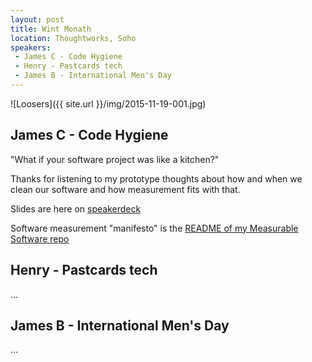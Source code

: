 ```yaml
---
layout: post
title: Wint Monath
location: Thoughtworks, Soho
speakers:
 - James C - Code Hygiene
 - Henry - Pastcards tech
 - James B - International Men's Day
---
```


![Loosers]({{ site.url }}/img/2015-11-19-001.jpg)

## James C - Code Hygiene

"What if your software project was like a kitchen?"

Thanks for listening to my prototype thoughts about how and when we clean our
software and how measurement fits with that.

Slides are here on [speakerdeck](https://speakerdeck.com/jamescooke/code-hygiene)

Software measurement "manifesto" is the [README of my Measurable Software repo](https://github.com/jamescooke/measurable-software)


## Henry - Pastcards tech

...


## James B - International Men's Day

...
